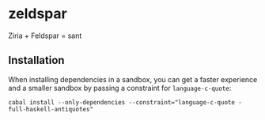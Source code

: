 # zeldspar

Ziria + Feldspar = sant

## Installation

When installing dependencies in a sandbox, you can get a faster experience and a smaller sandbox by passing a constraint for `language-c-quote`:

    cabal install --only-dependencies --constraint="language-c-quote -full-haskell-antiquotes"

